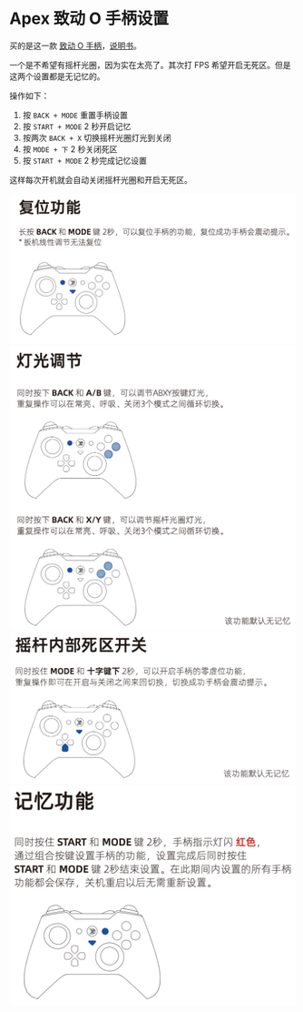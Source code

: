 # Apex 致动 O 手柄设置

买的是这一款 [致动 O 手柄](https://item.m.jd.com/product/10041172079755.html?gx=RnE2l29cOWHay9RP--tzXYzsmLrDjI43RTK4&ad_od=share&utm_source=androidapp&utm_medium=appshare&utm_campaign=t_335139774&utm_term=CopyURL)，[说明书](http://pro71e7a1c3.pic11.websiteonline.cn/upload/ZD-OWirelessLowLightManualChinese_2ozk.pdf)。

一个是不希望有摇杆光圈，因为实在太亮了。其次打 FPS 希望开启无死区。但是这两个设置都是无记忆的。

操作如下：

1. 按 `BACK + MODE` 重置手柄设置
1. 按 `START + MODE` 2 秒开启记忆
1. 按两次 `BACK + X` 切换摇杆光圈灯光到关闭
1. 按 `MODE + 下` 2 秒关闭死区
1. 按 `START + MODE` 2 秒完成记忆设置

这样每次开机就会自动关闭摇杆光圈和开启无死区。

![](images-zhidong-settings/reset.png)
![](images-zhidong-settings/light.png)
![](images-zhidong-settings/zero.png)
![](images-zhidong-settings/memory.png)

